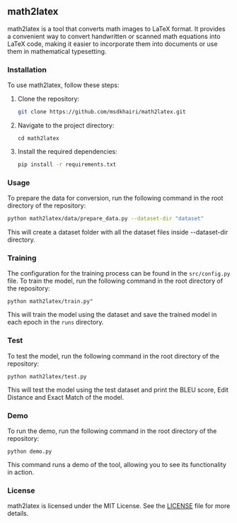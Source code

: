 ## math2latex

math2latex is a tool that converts math images to LaTeX format. It provides a convenient way to convert handwritten or scanned math equations into LaTeX code, making it easier to incorporate them into documents or use them in mathematical typesetting.

### Installation

To use math2latex, follow these steps:

1. Clone the repository:

    ```bash
    git clone https://github.com/msdkhairi/math2latex.git
    ```

2. Navigate to the project directory:

    ```bas
    cd math2latex
    ```

3. Install the required dependencies:

    ```bash
    pip install -r requirements.txt
    ```

### Usage

To prepare the data for conversion, run the following command in the root directory of the repository:

```bash
python math2latex/data/prepare_data.py --dataset-dir "dataset"
 ```
  
This will create a dataset folder with all the dataset files inside --dataset-dir directory.

### Training

The configuration for the training process can be found in the `src/config.py` file.
To train the model, run the following command in the root directory of the repository:

```shell
python math2latex/train.py"
```

This will train the model using the dataset and save the trained model in each epoch in the `runs` directory.

### Test

To test the model, run the following command in the root directory of the repository:

```shell
python math2latex/test.py
```

This will test the model using the test dataset and print the BLEU score, Edit Distance and Exact Match of the model.

### Demo

To run the demo, run the following command in the root directory of the repository:

```shell
python demo.py
```
This command runs a demo of the tool, allowing you to see its functionality in action.

### License

math2latex is licensed under the MIT License. See the [LICENSE](LICENSE) file for more details.
